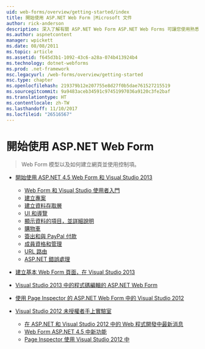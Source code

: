 ```yaml
---
uid: web-forms/overview/getting-started/index
title: 開始使用 ASP.NET Web Form |Microsoft 文件
author: rick-anderson
description: 深入了解有關 ASP.NET Web Form ASP.NET Web Forms 可讓您使用熟悉的拖放、 事件導向模型建置動態網站。 設計介面和 hund 中...
ms.author: aspnetcontent
manager: wpickett
ms.date: 08/08/2011
ms.topic: article
ms.assetid: f645d3b1-1092-43c6-a28a-074b413924b4
ms.technology: dotnet-webforms
ms.prod: .net-framework
msc.legacyurl: /web-forms/overview/getting-started
msc.type: chapter
ms.openlocfilehash: 219379b12e207755e8d27f0b5dae761527215519
ms.sourcegitcommit: 9a9483aceb34591c97451997036a9120c3fe2baf
ms.translationtype: HT
ms.contentlocale: zh-TW
ms.lasthandoff: 11/10/2017
ms.locfileid: "26516567"
---
```

<a name="getting-started-with-aspnet-web-forms"></a>開始使用 ASP.NET Web Form
====================
> Web Form 模型以及如何建立網頁並使用控制項。


- [開始使用 ASP.NET 4.5 Web Form 和 Visual Studio 2013](getting-started-with-aspnet-45-web-forms/index.md)

    - [Web Form 和 Visual Studio 使用者入門](getting-started-with-aspnet-45-web-forms/introduction-and-overview.md)
    - [建立專案](getting-started-with-aspnet-45-web-forms/create-the-project.md)
    - [建立資料存取層](getting-started-with-aspnet-45-web-forms/create_the_data_access_layer.md)
    - [UI 和導覽](getting-started-with-aspnet-45-web-forms/ui_and_navigation.md)
    - [顯示資料的項目，並詳細說明](getting-started-with-aspnet-45-web-forms/display_data_items_and_details.md)
    - [購物車](getting-started-with-aspnet-45-web-forms/shopping-cart.md)
    - [簽出和與 PayPal 付款](getting-started-with-aspnet-45-web-forms/checkout-and-payment-with-paypal.md)
    - [成員資格和管理](getting-started-with-aspnet-45-web-forms/membership-and-administration.md)
    - [URL 路由](getting-started-with-aspnet-45-web-forms/url-routing.md)
    - [ASP.NET 錯誤處理](getting-started-with-aspnet-45-web-forms/aspnet-error-handling.md)
- [建立基本 Web Form 頁面，在 Visual Studio 2013](creating-a-basic-web-forms-page.md)
- [Visual Studio 2013 中的程式碼編輯的 ASP.NET Web Form](code-editing-in-web-forms-pages.md)
- [使用 Page Inspector 的 ASP.NET Web Form 中的 Visual Studio 2012](using-page-inspector-in-a-visual-studio-11-beta-web-forms-project.md)
- [Visual Studio 2012 未授權者手上實驗室](hands-on-labs/index.md)

    - [在 ASP.NET 和 Visual Studio 2012 中的 Web 程式開發中最新消息](hands-on-labs/whats-new-in-aspnet-and-web-development-in-visual-studio-2012.md)
    - [Web Form ASP.NET 4.5 中新功能](hands-on-labs/whats-new-in-web-forms-in-aspnet-45.md)
    - [Page Inspector 使用 Visual Studio 2012 中](hands-on-labs/using-page-inspector-in-visual-studio-2012.md)
